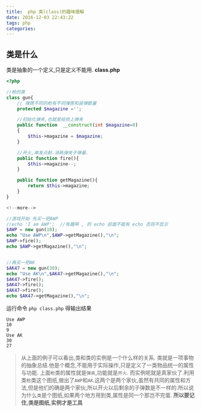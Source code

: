 ```yaml
---
title:  php 类(class)的趣味理解
date: 2016-12-03 22:43:22
tags: php
categories:
---
```


## 类是什么
类是抽象的一个定义,只是定义不能用.
**class.php**
```php
<?php    

//枪的类
class gun{
    // 弹匣不同的枪有不同弹匣和装弹数量
    protected $magazine ='';

    //初始化弹夹,也就是给抢上弹夹
    public function  __construct(int $magazine=0)
    {
        $this->magazine = $magazine;
    }

    //开火,单发点射.消耗弹夹子弹量.
    public function fire(){
        $this->magazine--;
    }

    public function getMagazine(){
        return $this->magazine;
    }
}

<!--more-->

//游戏开始 先买一把AWP
//echo 'I am AWP';  //有趣带 , 的 echo 前面不能有 echo 否则不显示
$AWP = new gun(10);
echo "Use AWP\n",$AWP->getMagazine(),"\n";
$AWP->fire();
echo $AWP->getMagazine(),"\n";


//再买一把AK
$AK47 = new gun(30);
echo "Use AK\n",$AK47->getMagazine(),"\n";
$AK47->fire();
$AK47->fire();
$AK47->fire();
echo $AK47->getMagazine(),"\n";
```
运行命令 `php class.php` 得输出结果
```
Use AWP
10
9
Use AK
30
27

```
>从上面的例子可以看出,类和类的实例是一个什么样的关系.
类就是一项事物的抽象总结.他是个概念,不能用于实际操作,只是定义了一类物品统一的属性与功能.
上面`枪`类的属性就是`弹夹`,功能就是`开火`.
而实例呢就是真家伙了.利用类`枪`类这个图纸,做出了`AWP`和`AK`.这两个是两个家伙,虽然有共同的属性和方法,但是他们的确是两个家伙,所以开火以后剩余的子弹数是不一样的.所以说为什么`类`是个图纸,如果两个地方用到类,属性是同一个那岂不完蛋.
**所以要记住,类是图纸,实例才是工具**
